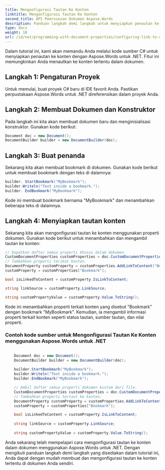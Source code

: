 ```yaml
---
title: Mengonfigurasi Tautan Ke Konten
linktitle: Mengonfigurasi Tautan Ke Konten
second_title: API Pemrosesan Dokumen Aspose.Words
description: Panduan langkah demi langkah untuk menyiapkan penautan ke konten dalam dokumen dengan Aspose.Words untuk .NET.
type: docs
weight: 10
url: /id/net/programming-with-document-properties/configuring-link-to-content/
---
```


Dalam tutorial ini, kami akan memandu Anda melalui kode sumber C# untuk menyiapkan penautan ke konten dengan Aspose.Words untuk .NET. Fitur ini memungkinkan Anda menautkan ke konten tertentu dalam dokumen.

## Langkah 1: Pengaturan Proyek

Untuk memulai, buat proyek C# baru di IDE favorit Anda. Pastikan perpustakaan Aspose.Words untuk .NET direferensikan dalam proyek Anda.

## Langkah 2: Membuat Dokumen dan Konstruktor

Pada langkah ini kita akan membuat dokumen baru dan menginisialisasi konstruktor. Gunakan kode berikut:

```csharp
Document doc = new Document();
DocumentBuilder builder = new DocumentBuilder(doc);
```

## Langkah 3: Buat penanda

Sekarang kita akan membuat bookmark di dokumen. Gunakan kode berikut untuk membuat bookmark dengan teks di dalamnya:

```csharp
builder. StartBookmark("MyBookmark");
builder.Writeln("Text inside a bookmark.");
builder. EndBookmark("MyBookmark");
```

Kode ini membuat bookmark bernama "MyBookmark" dan menambahkan beberapa teks di dalamnya.

## Langkah 4: Menyiapkan tautan konten

Sekarang kita akan mengonfigurasi tautan ke konten menggunakan properti dokumen. Gunakan kode berikut untuk menambahkan dan mengambil tautan ke konten:

```csharp
// Dapatkan daftar semua properti khusus dalam dokumen.
CustomDocumentProperties customProperties = doc.CustomDocumentProperties;
// Tambahkan properti terikat konten.
DocumentProperty customProperty = customProperties.AddLinkToContent("Bookmark", "MyBookmark");
customProperty = customProperties["Bookmark"];

bool isLinkedToContent = customProperty.IsLinkToContent;

string linkSource = customProperty.LinkSource;

string customPropertyValue = customProperty.Value.ToString();
```

Kode ini menambahkan properti terkait konten yang disebut "Bookmark" dengan bookmark "MyBookmark". Kemudian, ia mengambil informasi properti terkait konten seperti status tautan, sumber tautan, dan nilai properti.

### Contoh kode sumber untuk Mengonfigurasi Tautan Ke Konten menggunakan Aspose.Words untuk .NET

```csharp

	Document doc = new Document();
	DocumentBuilder builder = new DocumentBuilder(doc);
	
	builder.StartBookmark("MyBookmark");
	builder.Writeln("Text inside a bookmark.");
	builder.EndBookmark("MyBookmark");

	// Ambil daftar semua properti dokumen kustom dari file.
	CustomDocumentProperties customProperties = doc.CustomDocumentProperties;
	// Tambahkan properti tertaut ke konten.
	DocumentProperty customProperty = customProperties.AddLinkToContent("Bookmark", "MyBookmark");
	customProperty = customProperties["Bookmark"];

	bool isLinkedToContent = customProperty.IsLinkToContent;
	
	string linkSource = customProperty.LinkSource;
	
	string customPropertyValue = customProperty.Value.ToString();

```

Anda sekarang telah mempelajari cara mengonfigurasi tautan ke konten dalam dokumen menggunakan Aspose.Words untuk .NET. Dengan mengikuti panduan langkah demi langkah yang disediakan dalam tutorial ini, Anda dapat dengan mudah membuat dan mengonfigurasi tautan ke konten tertentu di dokumen Anda sendiri.